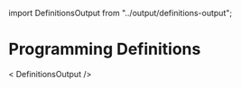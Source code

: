 import DefinitionsOutput from "../output/definitions-output";

# Programming Definitions

< DefinitionsOutput />